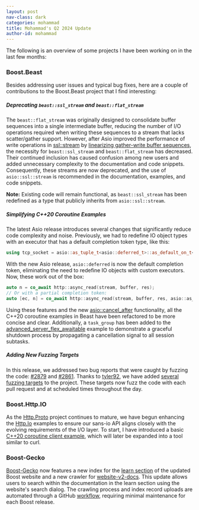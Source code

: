 ```yaml
---
layout: post
nav-class: dark
categories: mohammad
title: Mohammad's Q2 2024 Update
author-id: mohammad
---
```


The following is an overview of some projects I have been working on in the last few months:


### Boost.Beast

Besides addressing user issues and typical bug fixes, here are a couple of contributions to the Boost.Beast project that I find interesting:

##### Deprecating `beast::ssl_stream` and `beast::flat_stream`

The `beast::flat_stream` was originally designed to consolidate buffer sequences into a single intermediate buffer, reducing the number of I/O operations required when writing these sequences to a stream that lacks scatter/gather support. However, after Asio improved the performance of write operations in [ssl::stream](https://www.boost.org/doc/libs/develop/doc/html/boost_asio/reference/ssl__stream.html) by [linearizing gather-write buffer sequences](https://github.com/chriskohlhoff/asio/commit/17637a48ccbfa2f63941d8393a7c8316a8df4a79), the necessity for `beast::ssl_stream` and `beast::flat_stream` has decreased. Their continued inclusion has caused confusion among new users and added unnecessary complexity to the documentation and code snippets. Consequently, these streams are now deprecated, and the use of `asio::ssl::stream` is recommended in the documentation, examples, and code snippets.

**Note:** Existing code will remain functional, as `beast::ssl_stream` has been redefined as a type that publicly inherits from `asio::ssl::stream`.

##### Simplifying C++20 Coroutine Examples

The latest Asio release introduces several changes that significantly reduce code complexity and noise. Previously, we had to redefine IO object types with an executor that has a default completion token type, like this:

```C++
using tcp_socket = asio::as_tuple_t<asio::deferred_t>::as_default_on_t<asio::ip::tcp::socket>;
```

With the new Asio release, `asio::deferred` is now the default completion token, eliminating the need to redefine IO objects with custom executors. Now, these work out of the box:

```C++
auto n = co_await http::async_read(stream, buffer, res);
// Or with a partial completion token:
auto [ec, n] = co_await http::async_read(stream, buffer, res, asio::as_tuple);
```

Using these features and the new [asio::cancel_after](https://www.boost.org/doc/libs/develop/doc/html/boost_asio/reference/cancel_after.html) functionality, all the C++20 coroutine examples in Beast have been refactored to be more concise and clear. Additionally, a `task_group` has been added to the [advanced_server_flex_awaitable](https://github.com/boostorg/beast/blob/develop/example/advanced/server-flex-awaitable/advanced_server_flex_awaitable.cpp) example to demonstrate a graceful shutdown process by propagating a cancellation signal to all session subtasks.

##### Adding New Fuzzing Targets

In this release, we addressed two bug reports that were caught by fuzzing the code: [#2879](https://github.com/boostorg/beast/pull/2879) and [#2861](https://github.com/boostorg/beast/pull/2861). Thanks to [tyler92](https://github.com/tyler92), we have added [several fuzzing targets](https://github.com/boostorg/beast/tree/develop/test/fuzz) to the project. These targets now fuzz the code with each pull request and at scheduled times throughout the day.


### Boost.Http.IO

As the [Http.Proto](https://github.com/cppalliance/http_proto) project continues to mature, we have begun enhancing the [Http.Io](https://github.com/cppalliance/http_io) examples to ensure our sans-io API aligns closely with the evolving requirements of the I/O layer. To start, I have introduced a basic [C++20 coroutine client example](https://github.com/cppalliance/http_io/blob/develop/example/client/flex_await), which will later be expanded into a tool similar to curl.


### Boost-Gecko

[Boost-Gecko](https://github.com/cppalliance/boost-gecko) now features a new index for the [learn section](https://www.boost.io/docs/) of the updated Boost website and a new crawler for [website-v2-docs](https://github.com/boostorg/website-v2-docs). This update allows users to search within the documentation in the learn section using the website's search dialog. The crawling process and index record uploads are automated through a GitHub [workflow](https://github.com/cppalliance/boost-gecko/blob/develop/.github/workflows/index_on_algolia.yml), requiring minimal maintenance for each Boost release.
